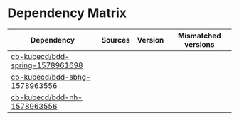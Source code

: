 # Dependency Matrix

Dependency | Sources | Version | Mismatched versions
---------- | ------- | ------- | -------------------
[cb-kubecd/bdd-spring-1578961698](https://github.com/cb-kubecd/bdd-spring-1578961698.git) |  | []() | 
[cb-kubecd/bdd-sbhg-1578963556](https://github.com/cb-kubecd/bdd-sbhg-1578963556.git) |  | []() | 
[cb-kubecd/bdd-nh-1578963556](https://github.com/cb-kubecd/bdd-nh-1578963556.git) |  | []() | 
